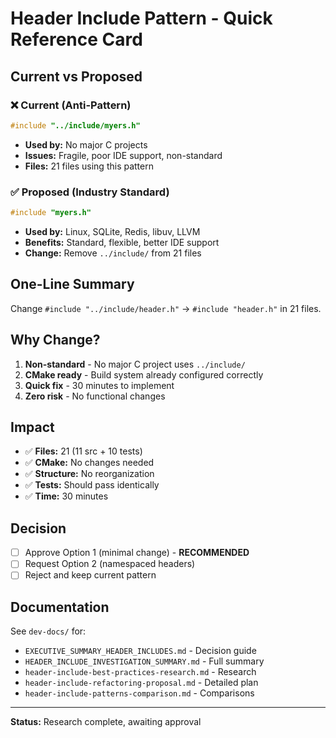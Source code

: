# Header Include Pattern - Quick Reference Card

## Current vs Proposed

### ❌ Current (Anti-Pattern)
```c
#include "../include/myers.h"
```
- **Used by:** No major C projects
- **Issues:** Fragile, poor IDE support, non-standard
- **Files:** 21 files using this pattern

### ✅ Proposed (Industry Standard)
```c
#include "myers.h"
```
- **Used by:** Linux, SQLite, Redis, libuv, LLVM
- **Benefits:** Standard, flexible, better IDE support
- **Change:** Remove `../include/` from 21 files

## One-Line Summary
Change `#include "../include/header.h"` → `#include "header.h"` in 21 files.

## Why Change?
1. **Non-standard** - No major C project uses `../include/`
2. **CMake ready** - Build system already configured correctly
3. **Quick fix** - 30 minutes to implement
4. **Zero risk** - No functional changes

## Impact
- ✅ **Files:** 21 (11 src + 10 tests)
- ✅ **CMake:** No changes needed
- ✅ **Structure:** No reorganization
- ✅ **Tests:** Should pass identically
- ✅ **Time:** 30 minutes

## Decision
- [ ] Approve Option 1 (minimal change) - **RECOMMENDED**
- [ ] Request Option 2 (namespaced headers)
- [ ] Reject and keep current pattern

## Documentation
See `dev-docs/` for:
- `EXECUTIVE_SUMMARY_HEADER_INCLUDES.md` - Decision guide
- `HEADER_INCLUDE_INVESTIGATION_SUMMARY.md` - Full summary
- `header-include-best-practices-research.md` - Research
- `header-include-refactoring-proposal.md` - Detailed plan
- `header-include-patterns-comparison.md` - Comparisons

---
**Status:** Research complete, awaiting approval
